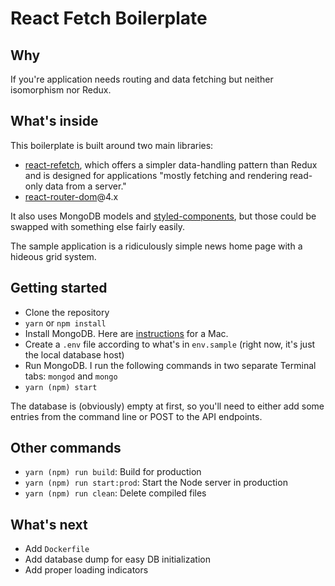 # React Fetch Boilerplate
## Why
If you're application needs routing and data fetching but neither isomorphism nor Redux.

## What's inside
This boilerplate is built around two main libraries:
+ [react-refetch](https://github.com/heroku/react-refetch), which offers a simpler data-handling pattern than Redux and is designed for applications "mostly fetching and rendering read-only data from a server."
+ [react-router-dom](https://reacttraining.com/react-router/web/guides/philosophy)@4.x

It also uses MongoDB models and [styled-components](https://github.com/styled-components/styled-components), but those could be swapped with something else fairly easily.

The sample application is a ridiculously simple news home page with a hideous grid system.

## Getting started
+ Clone the repository
+ `yarn` or `npm install`
+ Install MongoDB. Here are [instructions](https://docs.mongodb.com/master/tutorial/install-mongodb-on-os-x/) for a Mac.
+ Create a `.env` file according to what's in `env.sample` (right now, it's just the local database host)
+ Run MongoDB. I run the following commands in two separate Terminal tabs: `mongod` and `mongo`
+ `yarn (npm) start`

The database is (obviously) empty at first, so you'll need to either add some entries from the command line or POST to the API endpoints.

## Other commands
+ `yarn (npm) run build`: Build for production
+ `yarn (npm) run start:prod`: Start the Node server in production
+ `yarn (npm) run clean`: Delete compiled files

## What's next
+ Add `Dockerfile`
+ Add database dump for easy DB initialization
+ Add proper loading indicators
